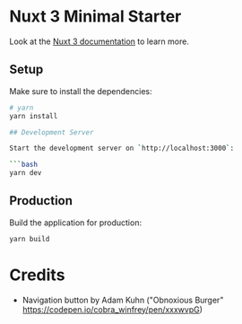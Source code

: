 # Nuxt 3 Minimal Starter

Look at the [Nuxt 3 documentation](https://nuxt.com/docs/getting-started/introduction) to learn more.

## Setup

Make sure to install the dependencies:

```bash
# yarn
yarn install

## Development Server

Start the development server on `http://localhost:3000`:

```bash
yarn dev
```

## Production

Build the application for production:

```bash
yarn build
```

# Credits

* Navigation button by Adam Kuhn ("Obnoxious Burger" https://codepen.io/cobra_winfrey/pen/xxxwvpG)